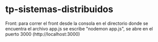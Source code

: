 # tp-sistemas-distribuidos




Front: 
para correr el front desde la consola en el directorio donde se encuentra el archivo app.js se escribe "nodemon app.js", se abre en el puerto 3000 (http://localhost:3000)

